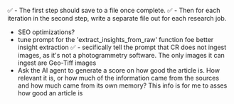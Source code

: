 ✅ - The first step should save to a file once complete.
✅ - Then for each iteration in the second step, write a separate file out for each research job.
   - SEO optimizations?
   - tune prompt for the 'extract_insights_from_raw' function foe better insight extraction
✅ - secifically tell the prompt that CR does not ingest images, as it's not a photogrammetry software. The only images it can ingest are Geo-Tiff images
   - Ask the AI agent to generate a score on how good the article is. How relevant it is, or how much of the information came from the sources and how much came from its own memory?
   This info is for me to asses how good an article is